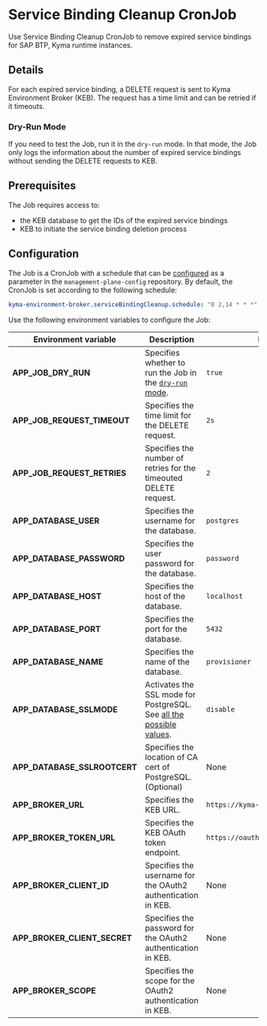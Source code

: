 # Service Binding Cleanup CronJob

Use Service Binding Cleanup CronJob to remove expired service bindings for SAP BTP, Kyma runtime instances.

## Details

For each expired service binding, a DELETE request is sent to Kyma Environment Broker (KEB). The request has a time limit and can be retried if it timeouts.

### Dry-Run Mode

If you need to test the Job, run it in the `dry-run` mode.
In that mode, the Job only logs the information about the number of expired service bindings without sending the DELETE requests to KEB.

## Prerequisites

The Job requires access to:

* the KEB database to get the IDs of the expired service bindings
* KEB to initiate the service binding deletion process

## Configuration

The Job is a CronJob with a schedule that can be [configured](https://kubernetes.io/docs/concepts/workloads/controllers/cron-jobs/#cron-schedule-syntax) as a parameter in the `management-plane-config` repository.
By default, the CronJob is set according to the following schedule:
```yaml  
kyma-environment-broker.serviceBindingCleanup.schedule: "0 2,14 * * *"
```

Use the following environment variables to configure the Job:

| Environment variable         | Description                                                                                                               | Default value                            |
|------------------------------|---------------------------------------------------------------------------------------------------------------------------|------------------------------------------|
| **APP_JOB_DRY_RUN**          | Specifies whether to run the Job in the [`dry-run` mode](#details).                                                       | `true`                                   |
| **APP_JOB_REQUEST_TIMEOUT**  | Specifies the time limit for the DELETE request.                                                                          | `2s`                                     |
| **APP_JOB_REQUEST_RETRIES**  | Specifies the number of retries for the timeouted DELETE request.                                                         | `2`                                      |
| **APP_DATABASE_USER**        | Specifies the username for the database.                                                                                  | `postgres`                               |
| **APP_DATABASE_PASSWORD**    | Specifies the user password for the database.                                                                             | `password`                               |
| **APP_DATABASE_HOST**        | Specifies the host of the database.                                                                                       | `localhost`                              |
| **APP_DATABASE_PORT**        | Specifies the port for the database.                                                                                      | `5432`                                   |
| **APP_DATABASE_NAME**        | Specifies the name of the database.                                                                                       | `provisioner`                            |
| **APP_DATABASE_SSLMODE**     | Activates the SSL mode for PostgreSQL. See [all the possible values](https://www.postgresql.org/docs/9.1/libpq-ssl.html). | `disable`                                |
| **APP_DATABASE_SSLROOTCERT** | Specifies the location of CA cert of PostgreSQL. (Optional)                                                               | None                                     |
| **APP_BROKER_URL**           | Specifies the KEB URL.                                                                                                    | `https://kyma-env-broker.kyma.local`     |
| **APP_BROKER_TOKEN_URL**     | Specifies the KEB OAuth token endpoint.                                                                                   | `https://oauth.2kyma.local/oauth2/token` |
| **APP_BROKER_CLIENT_ID**     | Specifies the username for the OAuth2 authentication in KEB.                                                              | None                                     |
| **APP_BROKER_CLIENT_SECRET** | Specifies the password for the OAuth2 authentication in KEB.                                                              | None                                     |
| **APP_BROKER_SCOPE**         | Specifies the scope for the OAuth2 authentication in KEB.                                                                 | None                                     |
